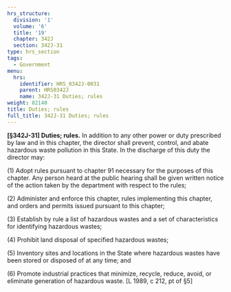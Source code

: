```yaml
---
hrs_structure:
  division: '1'
  volume: '6'
  title: '19'
  chapter: 342J
  section: 342J-31
type: hrs_section
tags:
  - Government
menu:
  hrs:
    identifier: HRS_0342J-0031
    parent: HRS0342J
    name: 342J-31 Duties; rules
weight: 82140
title: Duties; rules
full_title: 342J-31 Duties; rules
---
```

**[§342J-31] Duties; rules.** In addition to any other power or duty prescribed by law and in this chapter, the director shall prevent, control, and abate hazardous waste pollution in this State. In the discharge of this duty the director may:

(1) Adopt rules pursuant to chapter 91 necessary for the purposes of this chapter. Any person heard at the public hearing shall be given written notice of the action taken by the department with respect to the rules;

(2) Administer and enforce this chapter, rules implementing this chapter, and orders and permits issued pursuant to this chapter;

(3) Establish by rule a list of hazardous wastes and a set of characteristics for identifying hazardous wastes;

(4) Prohibit land disposal of specified hazardous wastes;

(5) Inventory sites and locations in the State where hazardous wastes have been stored or disposed of at any time; and

(6) Promote industrial practices that minimize, recycle, reduce, avoid, or eliminate generation of hazardous waste. [L 1989, c 212, pt of §5]